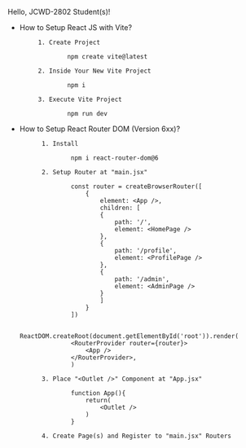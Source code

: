 Hello, JCWD-2802 Student(s)!

 - How to Setup React JS with Vite?

            1. Create Project

                    npm create vite@latest
            
            2. Inside Your New Vite Project

                    npm i 
            
            3. Execute Vite Project

                    npm run dev

- How to Setup React Router DOM (Version 6xx)?

            1. Install 

                    npm i react-router-dom@6

            2. Setup Router at "main.jsx"

                    const router = createBrowserRouter([
                        {
                            element: <App />,
                            children: [
                            {
                                path: '/', 
                                element: <HomePage />
                            },
                            {
                                path: '/profile', 
                                element: <ProfilePage />
                            }, 
                            {
                                path: '/admin', 
                                element: <AdminPage />
                            }
                            ]
                        }
                    ])

                    ReactDOM.createRoot(document.getElementById('root')).render(
                    <RouterProvider router={router}>
                        <App />
                    </RouterProvider>,
                    )

            3. Place "<Outlet />" Component at "App.jsx"

                    function App(){
                        return(
                            <Outlet />
                        )
                    }

            4. Create Page(s) and Register to "main.jsx" Routers
